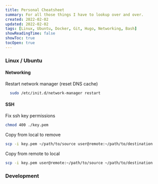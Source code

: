 ```yaml
---
title: Personal Cheatsheet
summary: For all those things I have to lookup over and over.
created: 2022-02-02
updated: 2022-02-02
tags: [Linux, Ubuntu, Docker, Git, Hugo, Networking, Bash]
showReadingTime: false
showToc: true
tocOpen: true
---
```


### Linux / Ubuntu

#### Networking

Restart network manager (reset DNS cache)

```bash
  sudo /etc/init.d/network-manager restart
```

#### SSH

Fix ssh key permissions

```bash
chmod 400 ./key.pem
```

Copy from local to remove

```bash
scp -i key.pem ~/path/to/source user@remote:~/path/to/destination
```

Copy from remote to local

```bash
scp -i key.pem user@remote:~/path/to/source ~/path/to/destination
```

### Development

